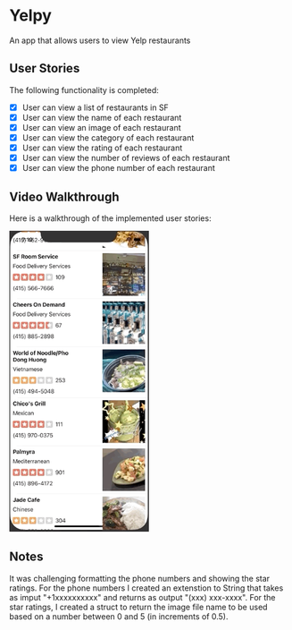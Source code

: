 # Yelpy
An app that allows users to view Yelp restaurants

## User Stories

The following functionality is completed:

- [x] User can view a list of restaurants in SF
- [x] User can view the name of each restaurant
- [x] User can view an image of each restaurant
- [x] User can view the category of each restaurant
- [x] User can view the rating of each restaurant
- [x] User can view the number of reviews of each restaurant
- [x] User can view the phone number of each restaurant

## Video Walkthrough

Here is a walkthrough of the implemented user stories:

<img src='yelpy1.gif' title='Video Walkthrough' width='250' alt='Video Walkthrough' />

## Notes
It was challenging formatting the phone numbers and showing the star ratings. 
For the phone numbers I created an extenstion to String that takes as imput "+1xxxxxxxxxx" and returns as output "(xxx) xxx-xxxx".
For the star ratings, I created a struct to return the image file name to be used based on a number between 0 and 5 (in increments of 0.5).
